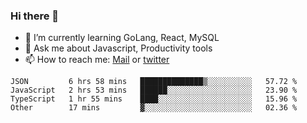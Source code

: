 ### Hi there 👋

- 🌱 I’m currently learning GoLang, React, MySQL
- 💬 Ask me about Javascript, Productivity tools 
- 📫 How to reach me: [Mail](mailto:kvaishak47@gmail.com) or [twitter](https://twitter.com/kvaish4k)

<!--START_SECTION:waka-->
```text
JSON         6 hrs 58 mins   ██████████████▒░░░░░░░░░░   57.72 % 
JavaScript   2 hrs 53 mins   ██████░░░░░░░░░░░░░░░░░░░   23.90 % 
TypeScript   1 hr 55 mins    ████░░░░░░░░░░░░░░░░░░░░░   15.96 % 
Other        17 mins         ▓░░░░░░░░░░░░░░░░░░░░░░░░   02.36 % 
```
<!--END_SECTION:waka-->
